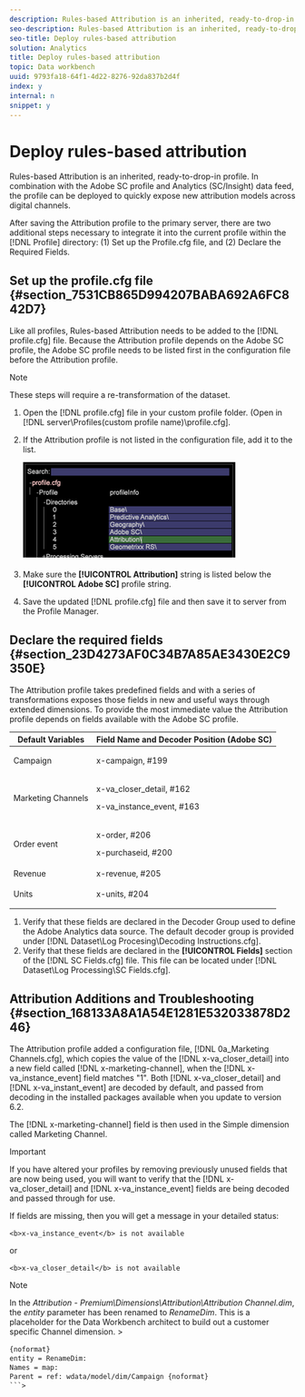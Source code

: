 ```yaml
---
description: Rules-based Attribution is an inherited, ready-to-drop-in profile. In combination with the Adobe SC profile and Analytics (SC/Insight) data feed, the profile can be deployed to quickly expose new attribution models across digital channels.
seo-description: Rules-based Attribution is an inherited, ready-to-drop-in profile. In combination with the Adobe SC profile and Analytics (SC/Insight) data feed, the profile can be deployed to quickly expose new attribution models across digital channels.
seo-title: Deploy rules-based attribution
solution: Analytics
title: Deploy rules-based attribution
topic: Data workbench
uuid: 9793fa18-64f1-4d22-8276-92da837b2d4f
index: y
internal: n
snippet: y
---
```


# Deploy rules-based attribution

Rules-based Attribution is an inherited, ready-to-drop-in profile. In combination with the Adobe SC profile and Analytics (SC/Insight) data feed, the profile can be deployed to quickly expose new attribution models across digital channels.

 After saving the Attribution profile to the primary server, there are two additional steps necessary to integrate it into the current profile within the [!DNL Profile] directory: (1) Set up the Profile.cfg file, and (2) Declare the Required Fields.

## Set up the profile.cfg file {#section_7531CB865D994207BABA692A6FC842D7}

Like all profiles, Rules-based Attribution needs to be added to the [!DNL profile.cfg] file. Because the Attribution profile depends on the Adobe SC profile, the Adobe SC profile needs to be listed first in the configuration file before the Attribution profile. 

>[!NOTE]
>
>These steps will require a re-transformation of the dataset.

1. Open the [!DNL profile.cfg] file in your custom profile folder. (Open in [!DNL server\Profiles\(custom profile name)\profile.cfg]. 
1. If the Attribution profile is not listed in the configuration file, add it to the list.

   ![](assets/profile_cfg.png)

1. Make sure the **[!UICONTROL Attribution]** string is listed below the **[!UICONTROL Adobe SC]** profile string. 
1. Save the updated [!DNL profile.cfg] file and then save it to server from the Profile Manager.

## Declare the required fields {#section_23D4273AF0C34B7A85AE3430E2C9350E}

The Attribution profile takes predefined fields and with a series of transformations exposes those fields in new and useful ways through extended dimensions. To provide the most immediate value the Attribution profile depends on fields available with the Adobe SC profile. 

<table id="table_97751B73CCAA4B96BB162641A178A68A"> 
 <thead> 
  <tr> 
   <th colname="col1" class="entry"> Default Variables </th> 
   <th colname="col2" class="entry"> Field Name and Decoder Position (Adobe SC) </th> 
  </tr> 
 </thead>
 <tbody> 
  <tr> 
   <td colname="col1"> Campaign </td> 
   <td colname="col2"> <p>x-campaign, #199 </p> </td> 
  </tr> 
  <tr> 
   <td colname="col1"> Marketing Channels </td> 
   <td colname="col2"> <p>x-va_closer_detail, #162 </p> <p>x-va_instance_event, #163 </p> </td> 
  </tr> 
  <tr> 
   <td colname="col1"> Order event </td> 
   <td colname="col2"> <p>x-order, #206 </p> <p>x-purchaseid, #200 </p> </td> 
  </tr> 
  <tr> 
   <td colname="col1"> Revenue </td> 
   <td colname="col2"> x-revenue, #205 </td> 
  </tr> 
  <tr> 
   <td colname="col1"> Units </td> 
   <td colname="col2"> <p>x-units, #204 </p> </td> 
  </tr> 
 </tbody> 
</table>

1. Verify that these fields are declared in the Decoder Group used to define the Adobe Analytics data source. The default decoder group is provided under [!DNL Dataset\Log Procesing\Decoding Instructions.cfg]. 
1. Verify that these fields are declared in the **[!UICONTROL Fields]** section of the [!DNL SC Fields.cfg] file. This file can be located under [!DNL Dataset\Log Processing\SC Fields.cfg].

## Attribution Additions and Troubleshooting {#section_168133A8A1A54E1281E532033878D246}

The Attribution profile added a configuration file, [!DNL 0a_Marketing Channels.cfg], which copies the value of the [!DNL x-va_closer_detail] into a new field called [!DNL x-marketing-channel], when the [!DNL x-va_instance_event] field matches "1". Both [!DNL x-va_closer_detail] and [!DNL x-va_instant_event] are decoded by default, and passed from decoding in the installed packages available when you update to version 6.2.

The [!DNL x-marketing-channel] field is then used in the Simple dimension called Marketing Channel.

>[!IMPORTANT]
>
>If you have altered your profiles by removing previously unused fields that are now being used, you will want to verify that the [!DNL x-va_closer_detail] and [!DNL x-va_instance_event] fields are being decoded and passed through for use.

If fields are missing, then you will get a message in your detailed status:

```
<b>x-va_instance_event</b> is not available
```

or

```
<b>x-va_closer_detail</b> is not available
```

>[!NOTE]
>
>In the *Attribution - Premium\Dimensions\Attribution\Attribution Channel.dim*, the *entity* parameter has been renamed to *RenameDim*. This is a placeholder for the Data Workbench architect to build out a customer specific Channel dimension. >
>```>
>{noformat}
>entity = RenameDim:
>Names = map:
>Parent = ref: wdata/model/dim/Campaign {noformat}
>```>

